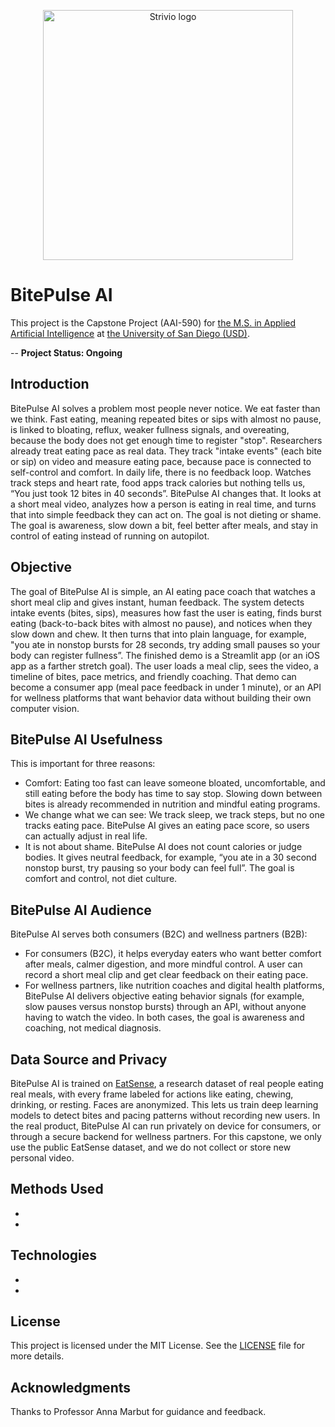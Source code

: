 <p align="center">
  <img src="https://github.com/user-attachments/assets/64d9919e-ff96-4588-ae68-75c3f22b160e" 
       alt="Strivio logo" width="400" height="400" />
</p>

# **BitePulse AI** 

This project is the Capstone Project (AAI-590) for [the M.S. in Applied Artificial Intelligence](https://onlinedegrees.sandiego.edu/masters-applied-artificial-intelligence/) at [the University of San Diego (USD)](https://www.sandiego.edu/). 

-- **Project Status: Ongoing**

## **Introduction**

BitePulse AI solves a problem most people never notice. We eat faster than we think. Fast eating, meaning repeated bites or sips with almost no pause, is linked to bloating, reflux, weaker fullness signals, and overeating, because the body does not get enough time to register "stop".
Researchers already treat eating pace as real data. They track "intake events" (each bite or sip) on video and measure eating pace, because pace is connected to self-control and comfort.
In daily life, there is no feedback loop. Watches track steps and heart rate, food apps track calories but nothing tells us, “You just took 12 bites in 40 seconds”.
BitePulse AI changes that. It looks at a short meal video, analyzes how a person is eating in real time, and turns that into simple feedback they can act on. The goal is not dieting or shame. The goal is awareness, slow down a bit, feel better after meals, and stay in control of eating instead of running on autopilot.

## **Objective**

The goal of BitePulse AI is simple, an AI eating pace coach that watches a short meal clip and gives instant, human feedback. The system detects intake events (bites, sips), measures how fast the user is eating, finds burst eating (back-to-back bites with almost no pause), and notices when they slow down and chew. It then turns that into plain language, for example, "you ate in nonstop bursts for 28 seconds, try adding small pauses so your body can register fullness”.
The finished demo is a Streamlit app (or an iOS app as a farther stretch goal). The user loads a meal clip, sees the video, a timeline of bites, pace metrics, and friendly coaching. That demo can become a consumer app (meal pace feedback in under 1 minute), or an API for wellness platforms that want behavior data without building their own computer vision.

## **BitePulse AI Usefulness**

This is important for three reasons:
* Comfort: Eating too fast can leave someone bloated, uncomfortable, and still eating before the body has time to say stop. Slowing down between bites is already recommended in nutrition and mindful eating programs.
* We change what we can see: We track sleep, we track steps, but no one tracks eating pace. BitePulse AI gives an eating pace score, so users can actually adjust in real life.
* It is not about shame. BitePulse AI does not count calories or judge bodies. It gives neutral feedback, for example, “you ate in a 30 second nonstop burst, try pausing so your body can feel full”. The goal is comfort and control, not diet culture.

## **BitePulse AI Audience**
BitePulse AI serves both consumers (B2C) and wellness partners (B2B):
* For consumers (B2C), it helps everyday eaters who want better comfort after meals, calmer digestion, and more mindful control. A user can record a short meal clip and get clear feedback on their eating pace.
* For wellness partners, like nutrition coaches and digital health platforms, BitePulse AI delivers objective eating behavior signals (for example, slow pauses versus nonstop bursts) through an API, without anyone having to watch the video. In both cases, the goal is awareness and coaching, not medical diagnosis.

## **Data Source and Privacy**
BitePulse AI is trained on [EatSense](https://groups.inf.ed.ac.uk/vision/DATASETS/EATSENSE/), a research dataset of real people eating real meals, with every frame labeled for actions like eating, chewing, drinking, or resting. Faces are anonymized. This lets us train deep learning models to detect bites and pacing patterns without recording new users.
In the real product, BitePulse AI can run privately on device for consumers, or through a secure backend for wellness partners. For this capstone, we only use the public EatSense dataset, and we do not collect or store new personal video.

## **Methods Used**

* 
* 


## **Technologies**
*
*


## **License**

This project is licensed under the MIT License. See the [LICENSE](./LICENSE) file for more details.


## **Acknowledgments**

Thanks to Professor Anna Marbut for guidance and feedback.
